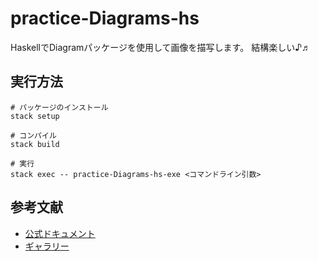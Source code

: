 # practice-Diagrams-hs

HaskellでDiagramパッケージを使用して画像を描写します。
結構楽しい♪♬

## 実行方法

```shell
# パッケージのインストール
stack setup

# コンパイル
stack build

# 実行
stack exec -- practice-Diagrams-hs-exe <コマンドライン引数>
```

## 参考文献

- [公式ドキュメント](https://diagrams.github.io/doc/quickstart.html)
- [ギャラリー](https://archives.haskell.org/projects.haskell.org/diagrams/gallery.html)
